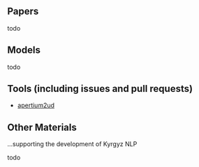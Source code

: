 ## Papers

todo

## Models

todo

## Tools (including issues and pull requests)

* [apertium2ud](https://github.com/alexeyev/apertium2ud)
  
## Other Materials 
...supporting the development of Kyrgyz NLP

todo

